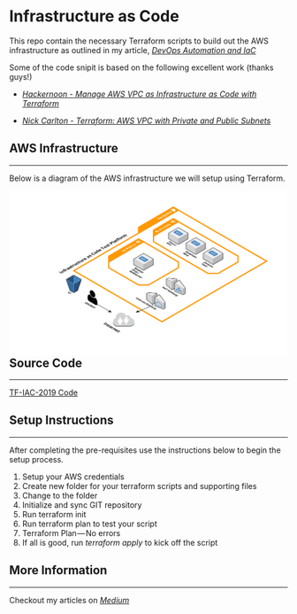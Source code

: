 # Infrastructure as Code
This repo contain the necessary Terraform scripts to build out the AWS infrastructure as outlined in my article, *[DevOps Automation and IaC](https://medium.com/devopslinks/devops-automation-and-iac-c007c3c0d172)*

Some of the code snipit is based on the following excellent work (thanks guys!)

- *[Hackernoon - Manage AWS VPC as Infrastructure as Code with Terraform](https://hackernoon.com/)*

- *[Nick Carlton - Terraform: AWS VPC with Private and Public Subnets](https://nickcharlton.net/posts/terraform-aws-vpc.html)*

## AWS Infrastructure
---
Below is a diagram of the AWS infrastructure we will setup using Terraform.

<img src="images/iac-aws.png" width="800" align="left"/>

## Source Code
---
[TF-IAC-2019 Code](https://github.com/bissessr/TF-IAC-2019/)


## Setup Instructions
---
After completing the pre-requisites use the instructions below to begin the setup process.

1. Setup your AWS credentials
2. Create new folder for your terraform scripts and supporting files
3. Change to the folder
4. Initialize and sync GIT repository
5. Run terraform init
6. Run terraform plan to test your script
7. Terraform Plan — No errors
8. If all is good, run *terraform apply* to kick off the script


## More Information
---
Checkout my articles on *[Medium](http://medium.com/@cloud_guy1)*

